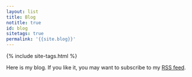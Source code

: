 ```yaml
---
layout: list
title: Blog
notitle: true
id: blog
sitetags: true
permalink: '{{site.blog}}'
---
```

{% include site-tags.html %}

Here is my blog. If you like it, you may want to subscribe to my [RSS feed](/rss.xml).

